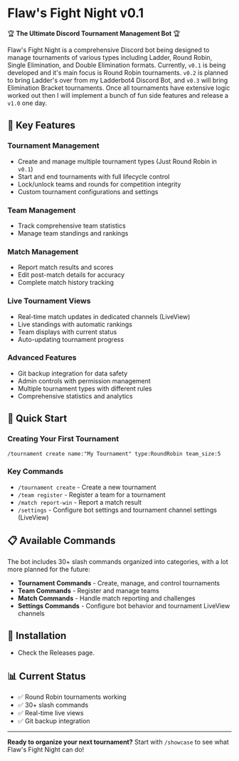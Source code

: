 # Flaw's Fight Night v0.1

🏆 **The Ultimate Discord Tournament Management Bot** 🏆

Flaw's Fight Night is a comprehensive Discord bot being designed to manage tournaments of various types including Ladder, Round Robin, Single Elimination, and Double Elimination formats. Currently, `v0.1` is being developed and it's main focus is Round Robin tournaments. `v0.2` is planned to bring Ladder's over from my Ladderbot4 Discord Bot, and `v0.3` will bring Elimination Bracket tournaments. Once all tournaments have extensive logic worked out then I will implement a bunch of fun side features and release a `v1.0` one day.

## 🌟 Key Features

### Tournament Management
- Create and manage multiple tournament types (Just Round Robin in `v0.1`)
- Start and end tournaments with full lifecycle control
- Lock/unlock teams and rounds for competition integrity
- Custom tournament configurations and settings

### Team Management
- Track comprehensive team statistics
- Manage team standings and rankings

### Match Management
- Report match results and scores
- Edit post-match details for accuracy
- Complete match history tracking

### Live Tournament Views
- Real-time match updates in dedicated channels (LiveView)
- Live standings with automatic rankings
- Team displays with current status
- Auto-updating tournament progress

### Advanced Features
- Git backup integration for data safety
- Admin controls with permission management
- Multiple tournament types with different rules
- Comprehensive statistics and analytics

## 🚀 Quick Start

### Creating Your First Tournament
```
/tournament create name:"My Tournament" type:RoundRobin team_size:5
```

### Key Commands
- `/tournament create` - Create a new tournament
- `/team register` - Register a team for a tournament
- `/match report-win` - Report a match result
- `/settings` - Configure bot settings and tournament channel settings (LiveView)

## 📋 Available Commands

The bot includes 30+ slash commands organized into categories, with a lot more planned for the future:
- **Tournament Commands** - Create, manage, and control tournaments
- **Team Commands** - Register and manage teams
- **Match Commands** - Handle match reporting and challenges
- **Settings Commands** - Configure bot behavior and tournament LiveView channels

## 🔧 Installation
- Check the Releases page.

## 📊 Current Status

- ✅ Round Robin tournaments working
- ✅ 30+ slash commands
- ✅ Real-time live views
- ✅ Git backup integration

---

**Ready to organize your next tournament?** Start with `/showcase` to see what Flaw's Fight Night can do!
